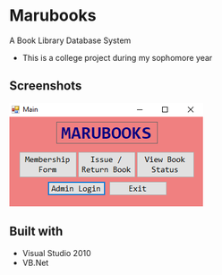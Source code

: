 # Marubooks

A Book Library Database System
- This is a college project during my sophomore year 

## Screenshots
![](/screenshot/main-form.png)

## Built with
- Visual Studio 2010
- VB.Net
